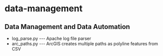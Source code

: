 # data-management
<h2> Data Management and Data Automation </h2>

<ul>
  <li>log_parse.py --- Apache log file parser</li>
  <li>arc_paths.py --- ArcGIS creates multiple paths as polyline features from CSV</li>

